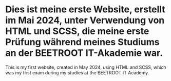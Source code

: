 Dies ist meine erste Website, erstellt im Mai 2024, unter Verwendung von HTML und SCSS, die meine erste Prüfung während meines Studiums an der BEETROOT IT-Akademie war.
===============
This is my first website, created in May 2024, using HTML and SCSS, which was my first exam during my studies at the BEETROOT IT Academy.
